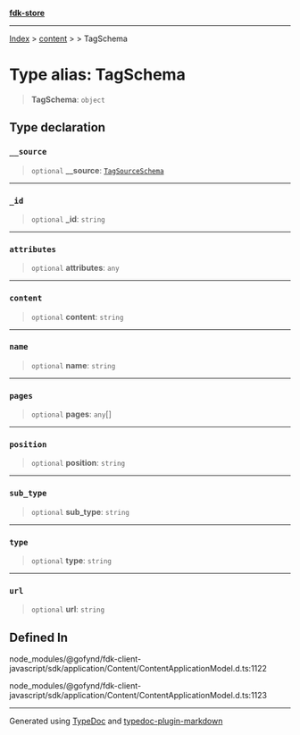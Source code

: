 [**fdk-store**](../../../README.md)
***

[Index](../../../API.md) > [content](../../README.md) > [<internal>](../README.md) > TagSchema

# Type alias: TagSchema

> **TagSchema**: `object`

## Type declaration

### `__source`

> `optional` **\_\_source**: [`TagSourceSchema`](type-alias.TagSourceSchema.md)

***

### `_id`

> `optional` **\_id**: `string`

***

### `attributes`

> `optional` **attributes**: `any`

***

### `content`

> `optional` **content**: `string`

***

### `name`

> `optional` **name**: `string`

***

### `pages`

> `optional` **pages**: `any`[]

***

### `position`

> `optional` **position**: `string`

***

### `sub_type`

> `optional` **sub\_type**: `string`

***

### `type`

> `optional` **type**: `string`

***

### `url`

> `optional` **url**: `string`

## Defined In

node\_modules/@gofynd/fdk-client-javascript/sdk/application/Content/ContentApplicationModel.d.ts:1122

node\_modules/@gofynd/fdk-client-javascript/sdk/application/Content/ContentApplicationModel.d.ts:1123

***
Generated using [TypeDoc](https://typedoc.org/) and [typedoc-plugin-markdown](https://www.npmjs.com/package/typedoc-plugin-markdown)
